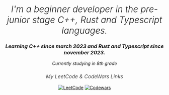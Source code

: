 <h1 align="center" style="font-weight: 300;"><em>I'm a beginner developer in the pre-junior stage C++, Rust and Typescript languages.</em></h1>

<h3 align="center"><em>Learning C++ since march 2023 and Rust and Typescript since november 2023.</em></h3>
<p align="center"><em>Currently studying in 8th grade</em></p>

<div align="center">
  <h3 style="font-weight: 300;"><em>My LeetCode & CodeWars Links</em></h3>
  <p align="center">
    <a href="https://www.leetcode.com/paink1ller/"><img src="https://img.shields.io/badge/LeetCode-000000?style=for-the-badge&logo=LeetCode&logoColor=#d16c06" alt="LeetCode"></a>
    <a href="https://www.codewars.com/users/painkilla"><img src="https://img.shields.io/badge/Codewars-B1361E?style=for-the-badge&logo=codewars&logoColor=grey" alt="Codewars"></a>
  </p>
</div>
